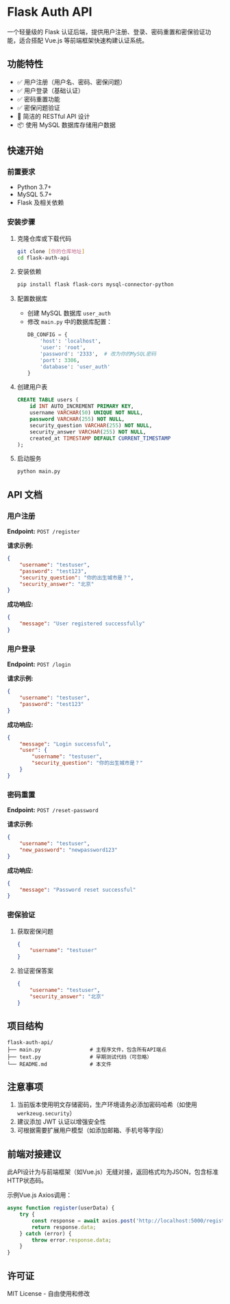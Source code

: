 # Flask Auth API

一个轻量级的 Flask 认证后端，提供用户注册、登录、密码重置和密保验证功能，适合搭配 Vue.js 等前端框架快速构建认证系统。

## 功能特性

- ✅ 用户注册（用户名、密码、密保问题）
- ✅ 用户登录（基础认证）
- ✅ 密码重置功能
- ✅ 密保问题验证
- 🚀 简洁的 RESTful API 设计
- 📦 使用 MySQL 数据库存储用户数据

## 快速开始

### 前置要求

- Python 3.7+
- MySQL 5.7+
- Flask 及相关依赖

### 安装步骤

1. 克隆仓库或下载代码
   ```bash
   git clone [你的仓库地址]
   cd flask-auth-api
   ```

2. 安装依赖
   ```bash
   pip install flask flask-cors mysql-connector-python
   ```

3. 配置数据库
   - 创建 MySQL 数据库 `user_auth`
   - 修改 `main.py` 中的数据库配置：
     ```python
     DB_CONFIG = {
         'host': 'localhost',
         'user': 'root',
         'password': '2333',  # 改为你的MySQL密码
         'port': 3306,
         'database': 'user_auth'
     }
     ```

4. 创建用户表
   ```sql
   CREATE TABLE users (
       id INT AUTO_INCREMENT PRIMARY KEY,
       username VARCHAR(50) UNIQUE NOT NULL,
       password VARCHAR(255) NOT NULL,
       security_question VARCHAR(255) NOT NULL,
       security_answer VARCHAR(255) NOT NULL,
       created_at TIMESTAMP DEFAULT CURRENT_TIMESTAMP
   );
   ```

5. 启动服务
   ```bash
   python main.py
   ```

## API 文档

### 用户注册

**Endpoint:** `POST /register`

**请求示例:**
```json
{
    "username": "testuser",
    "password": "test123",
    "security_question": "你的出生城市是？",
    "security_answer": "北京"
}
```

**成功响应:**
```json
{
    "message": "User registered successfully"
}
```

### 用户登录

**Endpoint:** `POST /login`

**请求示例:**
```json
{
    "username": "testuser",
    "password": "test123"
}
```

**成功响应:**
```json
{
    "message": "Login successful",
    "user": {
        "username": "testuser",
        "security_question": "你的出生城市是？"
    }
}
```

### 密码重置

**Endpoint:** `POST /reset-password`

**请求示例:**
```json
{
    "username": "testuser",
    "new_password": "newpassword123"
}
```

**成功响应:**
```json
{
    "message": "Password reset successful"
}
```

### 密保验证

1. 获取密保问题
   ```json
   {
       "username": "testuser"
   }
   ```

2. 验证密保答案
   ```json
   {
       "username": "testuser",
       "security_answer": "北京"
   }
   ```

## 项目结构

```
flask-auth-api/
├── main.py                # 主程序文件，包含所有API端点
├── text.py                # 早期测试代码（可忽略）
└── README.md              # 本文件
```

## 注意事项

1. 当前版本使用明文存储密码，生产环境请务必添加密码哈希（如使用 `werkzeug.security`）
2. 建议添加 JWT 认证以增强安全性
3. 可根据需要扩展用户模型（如添加邮箱、手机号等字段）

## 前端对接建议

此API设计为与前端框架（如Vue.js）无缝对接，返回格式均为JSON，包含标准HTTP状态码。

示例Vue.js Axios调用：
```javascript
async function register(userData) {
    try {
        const response = await axios.post('http://localhost:5000/register', userData);
        return response.data;
    } catch (error) {
        throw error.response.data;
    }
}
```

## 许可证

MIT License - 自由使用和修改
